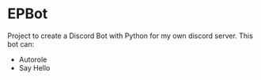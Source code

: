 # EPBot
Project to create a Discord Bot with Python for my own discord server.
This bot can:
* Autorole
* Say Hello
